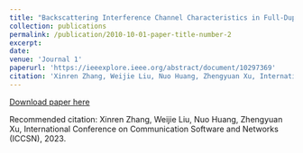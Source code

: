 ```yaml
---
title: "Backscattering Interference Channel Characteristics in Full-Duplex Underwater Optical Wireless Communication"
collection: publications
permalink: /publication/2010-10-01-paper-title-number-2
excerpt: 
date: 
venue: 'Journal 1'
paperurl: 'https://ieeexplore.ieee.org/abstract/document/10297369'
citation: 'Xinren Zhang, Weijie Liu, Nuo Huang, Zhengyuan Xu, International Conference on Communication Software and Networks (ICCSN), 2023.'
---
```



[Download paper here](https://ieeexplore.ieee.org/abstract/document/10297369)

Recommended citation: Xinren Zhang, Weijie Liu, Nuo Huang, Zhengyuan Xu, International Conference on Communication Software and Networks (ICCSN), 2023.
